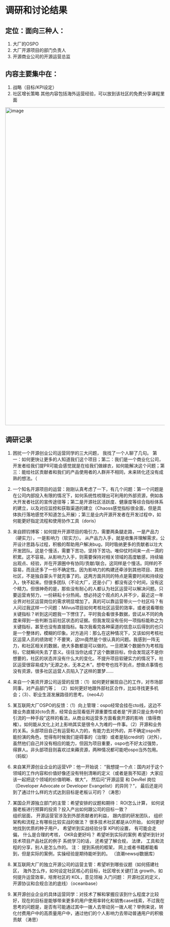 # 调研和讨论结果

## 定位：面向三种人：
1. 大厂的OSPO
2. 大厂开源项目的部门负责人
3. 开源商业公司的开源运营总监

## 内容主要集中在：
1. 战略（目标/KPI设定）
2. 社区增长策略
其他内容包括海外运营经验，可以放到该社区的免费分享课程里面

<img width="1003" alt="image" src="https://user-images.githubusercontent.com/20179982/159121620-26d41164-e1c9-4ab7-9baa-4d536b2a3456.png">


## 调研记录

1. 困扰一个开源创业公司运营同学的三大问题， 我找了一个人聊了几句。 第一：如何更快让更多的人知道我们这个项目；第二：我们是一个商业化公司，开发者给我们提PR可能会感觉就是在给我们做嫁衣，如何能解决这个问题；第三：能给社区贡献者和我们的产品使用者的人群并不相同，未来转化还没有成熟的想法。（

2. 一个知名开源项目的运营：刚刚认真考虑了一下，有几个问题：第一个问题是在公司内部投入有限的情况下，如何系统性梳理出可利用的外部资源，例如各大开发者社区的宣传途径等；第二是开源社区活跃度、健康度等综合指标体系的建立，以及对应监控和获取渠道的建立（Chaoss感觉指标很全面，但是具体执行落地感觉不知道怎么开展）；第三是业内开源开发者在开发过程中，如何能更好指定流程和使用协作工具（doris）

3. 来自顾钧博客：如何提升开源项目的吸引力，需要两条腿走路，一是产品力（硬实力），一是影响力（软实力）。
 从产品力入手，就是收集并理解需求，公开设计思路与过程，积极的帮助用户解决bug，同时吸纳更多的贡献者以壮大开发团队。这是个慢活，需要下苦功，坚持下苦功。唯仰仗时间来一点一滴的积累。这不容易。从影响力入手，则需要保持对相关领域的高度敏感，持续输出观点、经验，并在开源圈中有协同/贡献/联合。这同样是个慢活。同样的不容易，而且还多了一份不确定性。因为影响力的构建还牵涉到其他项目、其他社区，不是独自蒙头干就完事了的。这两方面共同的特点是需要时间和持续投入，快不起来。但很多团队（不论大厂，还是小厂）都没有这个时间，没有这个精力。但很神奇的是，那些没有耐心的人都认为社区运营可以解决问题。只要运营肯努力，一份耕耘十分热闹。想必持这个观点的人并不少，最近这一年业界对社区运营岗位的需求明显增加了。真的可以靠运营带火一个社区吗？有人问过我这样一个问题：Milvus项目如何考核社区运营的效率，或者说看哪些关键指标？听到这问题我一下愣住了。平时我会看很多数据，尝试从不同的角度来得到一些判断当前社区状态的证据。但我发现没有任何一项指标能称之为关键指标，甚至也没有直接指标。每次我看完各种渠道的信息以后得到的也只是一个整体的，模糊的印象。对方追问：那么在这种情况下，又该如何考核社区运营人员的绩效呢？不要笑，这tm竟然是个很认真的问题。我感到一阵无力，和社区相关的数据，绝大多数都是可以做的。一旦把某个数据作为考核指标，它就瞬间失去了意义。往往当你达成了这个数据目标，你会发现这不是你想要的，社区的状态并没有什么大的变化。不提升项目软硬实力的情况下，社区运营很容易成为“无源之水，无本之木”。想夸夸也找不到点，想做点事情也没有资源，很多社区运营人员陷入了这样的噩梦……​​​
 
 4. 来自一个美资开源公司运营的反馈：（1）如何更好展现自己的工作，对市场部同事，对产品部门等； （2）如何更好地跟外部社区合作，比如寻找更多机会；（3）、职业生涯发展路径的思考。（neo4J）

5. 某互联网大厂OSPO的反馈：（1）向上管理：ospo经常会挂在cto线，这边不接业务直接对cto负责，经常会出现看低开源重要性或者是“开源只是业务中的引流的一种手段”这样的看法，从商业和运营多方面看衰开源的影响（值得商榷）。如何能从文化上对上影响其实是很令人为难的一件事。（2）开源和业务的关系。头部项目自己有运营和人力的，有能力去对外的，并不确定ospo所能扮演的角色，觉得有时候我们是碍事的（治理）或者是贴credit的（对外），虽然他们自己并没有相应的能力，但因为项目重要，ospo也不好太过强势，得罪人。非头部项目则喜欢过来薅资源，两种情况都可能吧ospo当外包用。 （蚂蚁）
 
6. 来自某开源创业企业的运营VP：他一开始说： “我想提一个点：国内对于这个领域的工作内容和价值好像还没有特别清晰的定义（或者是我不知道）大家应该一起把这个领域的价值明晰、做大”， 然后问“开源运营 和 DevRel 岗位（Developer Advocate or Developer Evangelist）的异同？”， 最后还是问到了通过什么样的方式达到目标是老板认可的？（涛思）

7. 某国企开源独立部门的主管：希望安排的议题和期待： ROI怎么计算， 如何说服老板进行预算的投资？投入产出如何跟公司的目标一致？  
组织层面， 开源运营官涉及到外部贡献者的利益， 跟内部的研发团队， 组织架构和流程上有哪些比较实战的做法？ 
很多技术社区都是从0开始， 如何更好地找到优质的种子用户， 希望听到实战经验分享
KPI的设置， 有可能会走偏， 什么是合理的考核， OKR会更好吗？ 希望听到实际的案例
希望听到针对技术项目产品社区的例子
系统学习的话， 还希望了解合规， 法律， 工具和流程的分享，别人是怎么作的。 
注： 提到系统的框架， 网上或者书籍都能看到，但是实际的案例，实操经验是期待能听到的。  （浪潮newsql数据库）

8. 某互联网大厂的独立开源公司的运营主管：希望听到哪些议题（如何搭建社区， 海外怎么作，如何设定社区核心的目标，社区增长关键打法 growth，如何提升运营效率，培育社区的 KOL，意见领袖
入门问题： 开源社区的定义， 开源协议和合规合法的底线）（oceanbase）

9. 某开源创业企业的具体运营同学：对技术了解和掌握应该到什么程度才比较好，现在的目标是能够带来更多的用户使用率转化和销售case线索，不过我在思考的问题是，是否有可能通过其中一拨人去带动另一拨人呢？举例来说，转化付费用户中的高质量用户中，通过他们的个人影响力去带动普通用户的积极贡献 （涛思）

